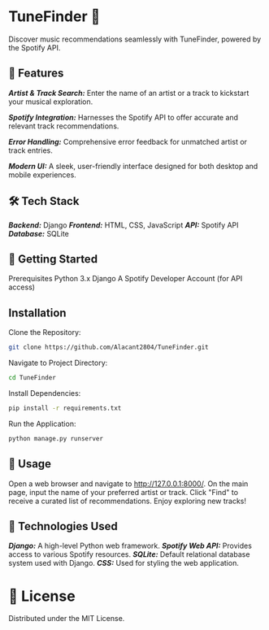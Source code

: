 # TuneFinder 🎵

Discover music recommendations seamlessly with TuneFinder, powered by the Spotify API.

## 🌟 Features

***Artist & Track Search:*** Enter the name of an artist or a track to kickstart your musical exploration.

***Spotify Integration:*** Harnesses the Spotify API to offer accurate and relevant track recommendations.

***Error Handling:*** Comprehensive error feedback for unmatched artist or track entries.

***Modern UI:*** A sleek, user-friendly interface designed for both desktop and mobile experiences.

## 🛠️ Tech Stack

***Backend:*** Django
***Frontend:*** HTML, CSS, JavaScript
***API:*** Spotify API
***Database:*** SQLite

## 🚀 Getting Started

Prerequisites
Python 3.x
Django
A Spotify Developer Account (for API access)

## Installation

Clone the Repository:
```bash
git clone https://github.com/Alacant2804/TuneFinder.git
```

Navigate to Project Directory:
```bash
cd TuneFinder
```

Install Dependencies:
```bash
pip install -r requirements.txt
```

Run the Application:
```bash
python manage.py runserver
```

## 💼 Usage

Open a web browser and navigate to http://127.0.0.1:8000/.
On the main page, input the name of your preferred artist or track.
Click "Find" to receive a curated list of recommendations.
Enjoy exploring new tracks!

## 🧩 Technologies Used

***Django:*** A high-level Python web framework.
***Spotify Web API:*** Provides access to various Spotify resources.
***SQLite:*** Default relational database system used with Django.
***CSS:*** Used for styling the web application.

# 📜 License

Distributed under the MIT License.

